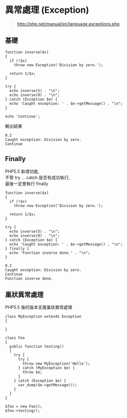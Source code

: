# 異常處理 (Exception)

> http://php.net/manual/en/language.exceptions.php

## 基礎

````
function inverse($x)
{
  if (!$x)
    throw new Exception('Division by zero.');

  return 1/$x;
}

try {
  echo inverse(5) . "\n";
  echo inverse(0) . "\n";
} catch (Exception $e) {
  echo 'Caught exception: ' . $e->getMessage() . "\n";
}

echo 'Continue';
````

輸出結果

````
0.2
Caught exception: Division by zero.
Continue
````

## Finally 

PHP5.5 新增功能,\
不管 try ... catch 是否有成功執行,\
最後一定會執行 finally

````
function inverse($x)
{
  if (!$x)
    throw new Exception('Division by zero.');

  return 1/$x;
}

try {
  echo inverse(5) . "\n";
  echo inverse(0) . "\n";
} catch (Exception $e) {
  echo 'Caught exception: ' . $e->getMessage() . "\n";
} finally {
  echo 'Function inverse done.' . "\n";
}
`````

````
0.2
Caught exception: Division by zero.
Continue
Function inverse done.
````

## 巢狀異常處理

PHP5.5 後的版本支援巢狀異常處理

````
class MyException extends Exception
{

}

class Foo
{
  public function testing()
  {
    try {
      try {
        throw new MyException('Hello');
      } catch (MyException $e) {
        throw $e;
      }
    } catch (Exception $e) {
      var_dump($e->getMessage());
    }
  }
}

$foo = new Foo();
$foo->testing();
````




